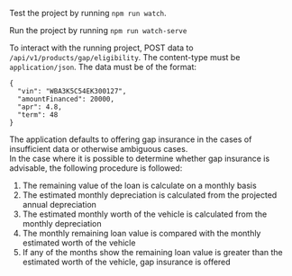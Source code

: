 Test the project by running `npm run watch`.

Run the project by running `npm run watch-serve`

To interact with the running project, POST data to `/api/v1/products/gap/eligibility`.  The content-type must be `application/json`.  The data must be of the format:
   
    {
      "vin": "WBA3K5C54EK300127",
      "amountFinanced": 20000,
      "apr": 4.8,
      "term": 48
    } 

The application defaults to offering gap insurance in the cases of insufficient data or otherwise ambiguous cases.  
In the case where it is possible to determine whether gap insurance is advisable, the following procedure is followed:


1. The remaining value of the loan is calculate on a monthly basis
1. The estimated monthly depreciation is calculated from the projected annual depreciation
1. The estimated monthly worth of the vehicle is calculated from the monthly depreciation
1. The monthly remaining loan value is compared with the monthly estimated worth of the vehicle
1. If any of the months show the remaining loan value is greater than the estimated worth of the vehicle, gap insurance is offered
